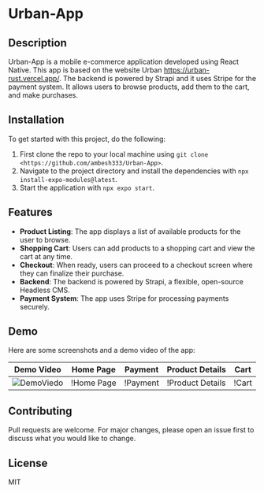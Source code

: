 # Urban-App

## Description

Urban-App is a mobile e-commerce application developed using React Native. This app is based on the website Urban <https://urban-rust.vercel.app/>. The backend is powered by Strapi and it uses Stripe for the payment system. It allows users to browse products, add them to the cart, and make purchases.

## Installation

To get started with this project, do the following:

1. First clone the repo to your local machine using `git clone <https://github.com/ambesh333/Urban-App>`.
2. Navigate to the project directory and install the dependencies with `npx install-expo-modules@latest`.
3. Start the application with `npx expo start`.


## Features

- **Product Listing**: The app displays a list of available products for the user to browse.
- **Shopping Cart**: Users can add products to a shopping cart and view the cart at any time.
- **Checkout**: When ready, users can proceed to a checkout screen where they can finalize their purchase.
- **Backend**: The backend is powered by Strapi, a flexible, open-source Headless CMS.
- **Payment System**: The app uses Stripe for processing payments securely.

## Demo

Here are some screenshots and a demo video of the app:

| Demo Video | Home Page | Payment | Product Details | Cart |
| --- | --- | --- | --- | --- |
|  ![DemoViedo](./App/assets/UrbanAppDemo.gif) | !Home Page | !Payment | !Product Details | !Cart |

## Contributing

Pull requests are welcome. For major changes, please open an issue first to discuss what you would like to change.

## License

MIT
